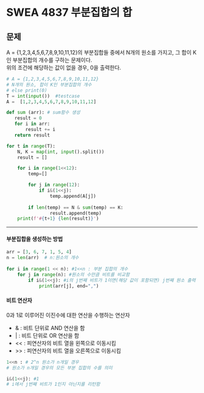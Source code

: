 # SWEA 4837 부분집합의 합

## 문제 
A = {1,2,3,4,5,6,7,8,9,10,11,12}의 부분집합들 중에서 N개의 원소를 가지고, 그 합이 K인 부분집합의 개수를 구하는 문제이다.   
위의 조건에 해당하는 값이 없을 경우, 0을 출력한다. 

```python
# A = {1,2,3,4,5,6,7,8,9,10,11,12}
# N개의 원소, 합이 K인 부분집합의 개수
# else print(0)
T = int(input())  #testcase 
A =  [1,2,3,4,5,6,7,8,9,10,11,12]

def sum (arr): # sum함수 생성
   result = 0
   for i in arr:
       result += i
   return result

for t in range(T):
    N, K = map(int, input().split())
    result = []

    for i in range(1<<12):
        temp=[]

        for j in range(12):
            if i&(1<<j):
                temp.append(A[j])
                
        if len(temp) == N & sum(temp) == K:
                result.append(temp)
    print(f'#{t+1} {len(result)}')

```

---

#### 부분집합을 생성하는 방법 
```python
arr = [3, 6, 7, 1, 5, 4]
n = len(arr)  # n:원소의 개수
 
for i in range(1 << n): #1<<n : 부분 집합의 개수
    for j in range(n): #원소의 수만큼 비트를 비교함
        if i&(1<<j): #i의 j번째 비트가 1이면(해당 값이 포함되면) j번째 원소 출력
            print(arr[j], end=",")
```

#### 비트 연산자
0과 1로 이루어진 이진수에 대한 연산을 수행하는 연산자  
- & : 비트 단위로 AND 연산을 함
- | : 비트 단위로 OR 연산을 함
- << : 피연산자의 비트 열을 왼쪽으로 이동시킴
- \>\> : 피연산자의 비트 열을 오른쪽으로 이동시킴

```python
1<<n : # 2^n 원소가 n개일 경우
# 원소가 n개일 경우의 모든 부분 집합의 수를 의미

i&(1<<j): #1
# i에서 j번째 비트가 1인지 아닌지를 리턴함
```